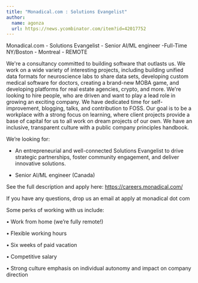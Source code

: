 ```yaml
---
title: "Monadical.com : Solutions Evangelist"
author:
  name: agonza
  url: https://news.ycombinator.com/item?id=42017752
---
```

Monadical.com - Solutions Evangelist - Senior AI&#x2F;ML engineer -Full-Time NY&#x2F;Boston - Montreal - REMOTE

We&#x27;re a consultancy committed to building software that outlasts us. We work on a wide variety of interesting projects, including building unified data formats for neuroscience labs to share data sets, developing custom medical software for doctors, creating a brand-new MOBA game, and developing platforms for real estate agencies, crypto, and more. We&#x27;re looking to hire people, who are driven and want to play a lead role in growing an exciting company. We have dedicated time for self-improvement, blogging, talks, and contribution to FOSS. Our goal is to be a workplace with a strong focus on learning, where client projects provide a base of capital for us to all work on dream projects of our own. We have an inclusive, transparent culture with a public company principles handbook.

We’re looking for:

- An entrepreneurial and well-connected Solutions Evangelist to drive strategic partnerships, foster community engagement, and deliver innovative solutions.

- Senior AI&#x2F;ML engineer (Canada)

See the full description and apply here:  <a href="https:&#x2F;&#x2F;careers.monadical.com&#x2F;" rel="nofollow">https:&#x2F;&#x2F;careers.monadical.com&#x2F;</a>

If you have any questions, drop us an email at apply at monadical dot com

Some perks of working with us include:

• Work from home (we’re fully remote!)

• Flexible working hours

• Six weeks of paid vacation

• Competitive salary

• Strong culture emphasis on individual autonomy and impact on company direction
<JobApplication />

